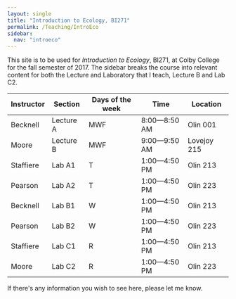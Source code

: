 ```yaml
---
layout: single
title: "Introduction to Ecology, BI271"
permalink: /Teaching/IntroEco
sidebar:
  nav: "introeco"
---
```


This site is to be used for *Introduction to Ecology*, BI271, at Colby College for the fall semester of 2017.  The sidebar breaks the course into relevant content for both the Lecture and Laboratory that I teach, Lecture B and Lab C2.

|Instructor | Section   | Days of the week | Time               | Location    |
|-----------|-----------|------------------|--------------------|-------------|
Becknell    | Lecture A | MWF              | 8:00&#8212;8:50 AM | Olin 001    |
Moore       | Lecture B | MWF              | 9:00&#8212;9:50 AM | Lovejoy 215 |
Staffiere   | Lab A1    | T                | 1:00&#8212;4:50 PM | Olin 213    |
Pearson     | Lab A2    | T                | 1:00&#8212;4:50 PM | Olin 223    |
Becknell    | Lab B1    | W                | 1:00&#8212;4:50 PM | Olin 213    |
Pearson     | Lab B2    | W                | 1:00&#8212;4:50 PM | Olin 223    |
Staffiere   | Lab C1    | R                | 1:00&#8212;4:50 PM | Olin 213    |
Moore       | Lab C2    | R                | 1:00&#8212;4:50 PM | Olin 223    |

If there's any information you wish to see here, please let me know.

